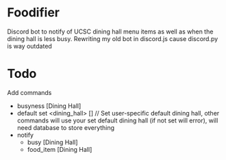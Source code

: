 # Foodifier
Discord bot to notify of UCSC dining hall menu items as well as when the dining hall is less busy. Rewriting my old bot in discord.js cause discord.py is way outdated

# Todo
Add commands
* busyness [Dining Hall] 
* default set <dining_hall> [] // Set user-specific default dining hall, other commands will use your set default dining hall (if not set will error), will need database to store everything
* notify 
  * busy [Dining Hall]
  * food_item <food> [Dining Hall] 